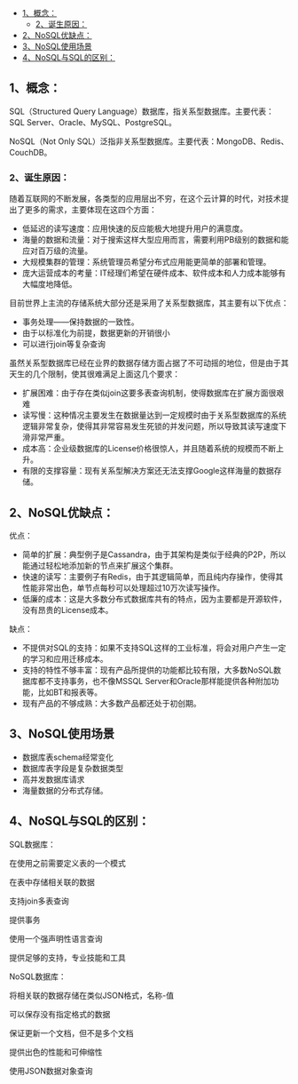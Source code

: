 <!-- TOC -->

- [1、概念：](#1概念)
    - [2、诞生原因：](#2诞生原因)
- [2、NoSQL优缺点：](#2nosql优缺点)
- [3、NoSQL使用场景](#3nosql使用场景)
- [4、NoSQL与SQL的区别：](#4nosql与sql的区别)

<!-- /TOC -->
## 1、概念：

SQL（Structured Query Language）数据库，指关系型数据库。主要代表：SQL Server、Oracle、MySQL、PostgreSQL。

NoSQL（Not Only SQL）泛指非关系型数据库。主要代表：MongoDB、Redis、CouchDB。

### 2、诞生原因：

 

随着互联网的不断发展，各类型的应用层出不穷，在这个云计算的时代，对技术提出了更多的需求，主要体现在这四个方面：
* 低延迟的读写速度：应用快速的反应能极大地提升用户的满意度。
* 海量的数据和流量：对于搜索这样大型应用而言，需要利用PB级别的数据和能应对百万级的流量。
* 大规模集群的管理：系统管理员希望分布式应用能更简单的部署和管理。
* 庞大运营成本的考量：IT经理们希望在硬件成本、软件成本和人力成本能够有大幅度地降低。



目前世界上主流的存储系统大部分还是采用了关系型数据库，其主要有以下优点：

* 事务处理——保持数据的一致性。
* 由于以标准化为前提，数据更新的开销很小
* 可以进行join等复杂查询

 

虽然关系型数据库已经在业界的数据存储方面占据了不可动摇的地位，但是由于其天生的几个限制，使其很难满足上面这几个要求：

* 扩展困难：由于存在类似join这要多表查询机制，使得数据库在扩展方面很艰难
* 读写慢：这种情况主要发生在数据量达到一定规模时由于关系型数据库的系统逻辑非常复杂，使得其非常容易发生死锁的并发问题，所以导致其读写速度下滑非常严重。
* 成本高：企业级数据库的License价格很惊人，并且随着系统的规模而不断上升。
* 有限的支撑容量：现有关系型解决方案还无法支撑Google这样海量的数据存储。

 

## 2、NoSQL优缺点：

优点：

* 简单的扩展：典型例子是Cassandra，由于其架构是类似于经典的P2P，所以能通过轻松地添加新的节点来扩展这个集群。
* 快速的读写：主要例子有Redis，由于其逻辑简单，而且纯内存操作，使得其性能非常出色，单节点每秒可以处理超过10万次读写操作。
* 低廉的成本：这是大多数分布式数据库共有的特点，因为主要都是开源软件，没有昂贵的License成本。

 

缺点：

* 不提供对SQL的支持：如果不支持SQL这样的工业标准，将会对用户产生一定的学习和应用迁移成本。
* 支持的特性不够丰富：现有产品所提供的功能都比较有限，大多数NoSQL数据库都不支持事务，也不像MSSQL Server和Oracle那样能提供各种附加功能，比如BT和报表等。
* 现有产品的不够成熟：大多数产品都还处于初创期。

 

## 3、NoSQL使用场景

* 数据库表schema经常变化
* 数据库表字段是复杂数据类型
* 高并发数据库请求
* 海量数据的分布式存储。

 

## 4、NoSQL与SQL的区别：

SQL数据库：

在使用之前需要定义表的一个模式

在表中存储相关联的数据

支持join多表查询

提供事务

使用一个强声明性语言查询

提供足够的支持，专业技能和工具

 

NoSQL数据库：

将相关联的数据存储在类似JSON格式，名称-值

可以保存没有指定格式的数据

保证更新一个文档，但不是多个文档

提供出色的性能和可伸缩性

使用JSON数据对象查询